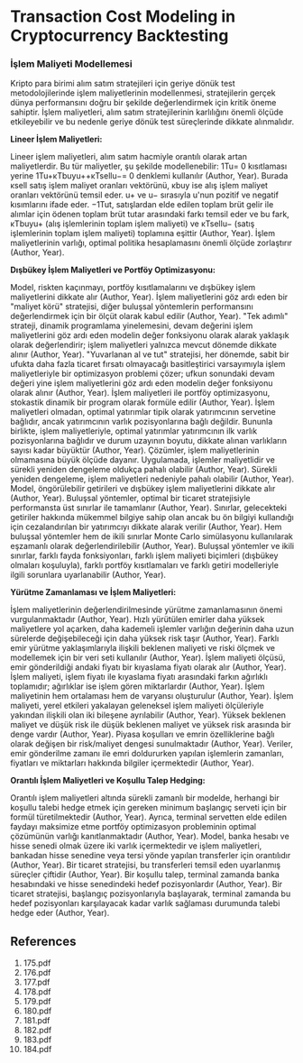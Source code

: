# Transaction Cost Modeling in Cryptocurrency Backtesting

### İşlem Maliyeti Modellemesi

Kripto para birimi alım satım stratejileri için geriye dönük test metodolojilerinde işlem maliyetlerinin modellenmesi, stratejilerin gerçek dünya performansını doğru bir şekilde değerlendirmek için kritik öneme sahiptir. İşlem maliyetleri, alım satım stratejilerinin karlılığını önemli ölçüde etkileyebilir ve bu nedenle geriye dönük test süreçlerinde dikkate alınmalıdır.

**Lineer İşlem Maliyetleri:**

Lineer işlem maliyetleri, alım satım hacmiyle orantılı olarak artan maliyetlerdir. Bu tür maliyetler, şu şekilde modellenebilir: 1Tu= 0 kısıtlaması yerine 1Tu+κTbuyu++κTsellu−= 0 denklemi kullanılır (Author, Year). Burada κsell satış işlem maliyet oranları vektörünü, κbuy ise alış işlem maliyet oranları vektörünü temsil eder. u+ ve u− sırasıyla u'nun pozitif ve negatif kısımlarını ifade eder. −1Tut, satışlardan elde edilen toplam brüt gelir ile alımlar için ödenen toplam brüt tutar arasındaki farkı temsil eder ve bu fark, κTbuyu+ (alış işlemlerinin toplam işlem maliyeti) ve κTsellu− (satış işlemlerinin toplam işlem maliyeti) toplamına eşittir (Author, Year). İşlem maliyetlerinin varlığı, optimal politika hesaplamasını önemli ölçüde zorlaştırır (Author, Year).

**Dışbükey İşlem Maliyetleri ve Portföy Optimizasyonu:**

Model, riskten kaçınmayı, portföy kısıtlamalarını ve dışbükey işlem maliyetlerini dikkate alır (Author, Year). İşlem maliyetlerini göz ardı eden bir "maliyet körü" stratejisi, diğer buluşsal yöntemlerin performansını değerlendirmek için bir ölçüt olarak kabul edilir (Author, Year). "Tek adımlı" strateji, dinamik programlama yinelemesini, devam değerini işlem maliyetlerini göz ardı eden modelin değer fonksiyonu olarak alarak yaklaşık olarak değerlendirir; işlem maliyetleri yalnızca mevcut dönemde dikkate alınır (Author, Year). "Yuvarlanan al ve tut" stratejisi, her dönemde, sabit bir ufukta daha fazla ticaret fırsatı olmayacağı basitleştirici varsayımıyla işlem maliyetleriyle bir optimizasyon problemi çözer; ufkun sonundaki devam değeri yine işlem maliyetlerini göz ardı eden modelin değer fonksiyonu olarak alınır (Author, Year). İşlem maliyetleri ile portföy optimizasyonu, stokastik dinamik bir program olarak formüle edilir (Author, Year). İşlem maliyetleri olmadan, optimal yatırımlar tipik olarak yatırımcının servetine bağlıdır, ancak yatırımcının varlık pozisyonlarına bağlı değildir. Bununla birlikte, işlem maliyetleriyle, optimal yatırımlar yatırımcının ilk varlık pozisyonlarına bağlıdır ve durum uzayının boyutu, dikkate alınan varlıkların sayısı kadar büyüktür (Author, Year). Çözümler, işlem maliyetlerinin olmamasına büyük ölçüde dayanır. Uygulamada, işlemler maliyetlidir ve sürekli yeniden dengeleme oldukça pahalı olabilir (Author, Year). Sürekli yeniden dengeleme, işlem maliyetleri nedeniyle pahalı olabilir (Author, Year). Model, öngörülebilir getirileri ve dışbükey işlem maliyetlerini dikkate alır (Author, Year). Buluşsal yöntemler, optimal bir ticaret stratejisiyle performansta üst sınırlar ile tamamlanır (Author, Year). Sınırlar, gelecekteki getiriler hakkında mükemmel bilgiye sahip olan ancak bu ön bilgiyi kullandığı için cezalandırılan bir yatırımcıyı dikkate alarak verilir (Author, Year). Hem buluşsal yöntemler hem de ikili sınırlar Monte Carlo simülasyonu kullanılarak eşzamanlı olarak değerlendirilebilir (Author, Year). Buluşsal yöntemler ve ikili sınırlar, farklı fayda fonksiyonları, farklı işlem maliyeti biçimleri (dışbükey olmaları koşuluyla), farklı portföy kısıtlamaları ve farklı getiri modelleriyle ilgili sorunlara uyarlanabilir (Author, Year).

**Yürütme Zamanlaması ve İşlem Maliyetleri:**

İşlem maliyetlerinin değerlendirilmesinde yürütme zamanlamasının önemi vurgulanmaktadır (Author, Year). Hızlı yürütülen emirler daha yüksek maliyetlere yol açarken, daha kademeli işlemler varlığın değerinin daha uzun sürelerde değişebileceği için daha yüksek risk taşır (Author, Year). Farklı emir yürütme yaklaşımlarıyla ilişkili beklenen maliyeti ve riski ölçmek ve modellemek için bir veri seti kullanılır (Author, Year). İşlem maliyeti ölçüsü, emir gönderildiği andaki fiyatı bir kıyaslama fiyatı olarak alır (Author, Year). İşlem maliyeti, işlem fiyatı ile kıyaslama fiyatı arasındaki farkın ağırlıklı toplamıdır; ağırlıklar ise işlem gören miktarlardır (Author, Year). İşlem maliyetinin hem ortalaması hem de varyansı oluşturulur (Author, Year). İşlem maliyeti, yerel etkileri yakalayan geleneksel işlem maliyeti ölçüleriyle yakından ilişkili olan iki bileşene ayrılabilir (Author, Year). Yüksek beklenen maliyet ve düşük risk ile düşük beklenen maliyet ve yüksek risk arasında bir denge vardır (Author, Year). Piyasa koşulları ve emrin özelliklerine bağlı olarak değişen bir risk/maliyet dengesi sunulmaktadır (Author, Year). Veriler, emir gönderilme zamanı ile emri doldururken yapılan işlemlerin zamanları, fiyatları ve miktarları hakkında bilgiler içermektedir (Author, Year).

**Orantılı İşlem Maliyetleri ve Koşullu Talep Hedging:**

Orantılı işlem maliyetleri altında sürekli zamanlı bir modelde, herhangi bir koşullu talebi hedge etmek için gereken minimum başlangıç serveti için bir formül türetilmektedir (Author, Year). Ayrıca, terminal servetten elde edilen faydayı maksimize etme portföy optimizasyon probleminin optimal çözümünün varlığı kanıtlanmaktadır (Author, Year). Model, banka hesabı ve hisse senedi olmak üzere iki varlık içermektedir ve işlem maliyetleri, bankadan hisse senedine veya tersi yönde yapılan transferler için orantılıdır (Author, Year). Bir ticaret stratejisi, bu transferleri temsil eden uyarlanmış süreçler çiftidir (Author, Year). Bir koşullu talep, terminal zamanda banka hesabındaki ve hisse senedindeki hedef pozisyonlardır (Author, Year). Bir ticaret stratejisi, başlangıç pozisyonlarıyla başlayarak, terminal zamanda bu hedef pozisyonları karşılayacak kadar varlık sağlaması durumunda talebi hedge eder (Author, Year).


## References

1. 175.pdf
2. 176.pdf
3. 177.pdf
4. 178.pdf
5. 179.pdf
6. 180.pdf
7. 181.pdf
8. 182.pdf
9. 183.pdf
10. 184.pdf
